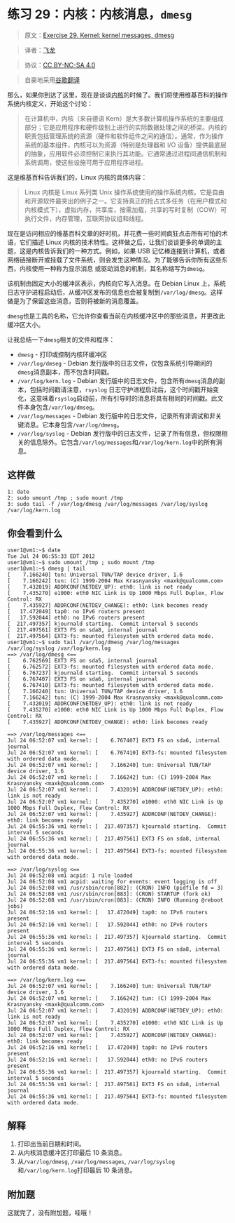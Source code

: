 # 练习 29：内核：内核消息，`dmesg`

> 原文：[Exercise 29. Kernel: kernel messages, dmesg](https://archive.fo/aZwFG)

> 译者：[飞龙](https://github.com/wizardforcel)

> 协议：[CC BY-NC-SA 4.0](http://creativecommons.org/licenses/by-nc-sa/4.0/)

> 自豪地采用[谷歌翻译](https://translate.google.cn/)

那么，如果你到达了这里，现在是谈谈[内核](http://en.wikipedia.org/wiki/Kernel_%28computing%29)的时候了。我们将使用维基百科的操作系统内核定义，开始这个讨论：

> 在计算机中，内核（来自德语 Kern）是大多数计算机操作系统的主要组成部分；它是应用程序和硬件级别上进行的实际数据处理之间的桥梁。内核的职责包括管理系统的资源（硬件和软件组件之间的通信）。通常，作为操作系统的基本组件，内核可以为资源（特别是处理器和 I/O 设备）提供最底层的抽象，应用软件必须控制它来执行其功能。它通常通过进程间通信机制和系统调用，使这些设施可用于应用程序进程。

这是维基百科告诉我们的，Linux 内核的具体内容：

> Linux 内核是 Linux 系列类 Unix 操作系统使用的操作系统内核。它是自由和开源软件最突出的例子之一。它支持真正的抢占式多任务（在用户模式和内核模式下），虚拟内存，共享库，按需加载，共享的写时复制（COW）可执行文件，内存管理，互联网协议组和线程。

现在是访问相应的维基百科文章的好时机，并花费一些时间疯狂点击所有可怕的术语，它们描述 Linux 内核的技术特性。这样做之后，让我们谈谈更多的单调的主题，这是内核告诉我们的一种方式。例如，如果 USB 记忆棒连接到计算机，或者网络链接断开或挂载了文件系统，则会发生这种情况。为了能够告诉你所有这些东西，内核使用一种称为显示消息 或驱动消息的机制，其名称缩写为`dmesg`。

该机制由固定大小的缓冲区表示，内核向它写入消息。在 Debian Linux 上，系统日志守护进程启动后，从缓冲区发布的信息也会被复制到`/var/log/dmesg`。这样做是为了保留这些消息，否则将被新的消息覆盖。

`dmesg`也是工具的名称，它允许你查看当前在内核缓冲区中的那些消息，并更改此缓冲区大小。

让我总结一下`dmesg`相关的文件和程序：

+   `dmesg` - 打印或控制内核环缓冲区
+   `/var/log/dmseg` - Debian 发行版中的日志文件，仅包含系统引导期间的`dmesg`消息副本，而不包含时间戳。
+   `/var/log/kern.log` - Debian 发行版中的日志文件，包含所有`dmesg`消息的副本，包括时间戳请注意，`rsyslog` 日志守护进程启动后，这个时间戳开始变化，这意味着`rsyslog`启动前，所有引导时的消息将具有相同的时间戳。此文件本身包含`/var/log/dmseg`。
+   `/var/log/messages` - Debian 发行版中的日志文件，记录所有非调试和非关键消息。它本身包含`/var/log/dmesg`。
+   `/var/log/syslog` - Debian 发行版中的日志文件，记录了所有信息，但权限相关的信息除外。它包含`/var/log/messages`和`/var/log/kern.log`中的所有消息。

## 这样做

```
1: date
2: sudo umount /tmp ; sudo mount /tmp
3: sudo tail -f /var/log/dmesg /var/log/messages /var/log/syslog /var/log/kern.log
```

## 你会看到什么

```
user1@vm1:~$ date
Tue Jul 24 06:55:33 EDT 2012
user1@vm1:~$ sudo umount /tmp ; sudo mount /tmp
user1@vm1:~$ dmesg | tail
[    7.166240] tun: Universal TUN/TAP device driver, 1.6
[    7.166242] tun: (C) 1999-2004 Max Krasnyansky <maxk@qualcomm.com>
[    7.432019] ADDRCONF(NETDEV_UP): eth0: link is not ready
[    7.435270] e1000: eth0 NIC Link is Up 1000 Mbps Full Duplex, Flow Control: RX
[    7.435927] ADDRCONF(NETDEV_CHANGE): eth0: link becomes ready
[   17.472049] tap0: no IPv6 routers present
[   17.592044] eth0: no IPv6 routers present
[  217.497357] kjournald starting.  Commit interval 5 seconds
[  217.497561] EXT3 FS on sda8, internal journal
[  217.497564] EXT3-fs: mounted filesystem with ordered data mode.
user1@vm1:~$ sudo tail /var/log/dmesg /var/log/messages /var/log/syslog /var/log/kern.log
==> /var/log/dmesg <==
[    6.762569] EXT3 FS on sda5, internal journal
[    6.762572] EXT3-fs: mounted filesystem with ordered data mode.
[    6.767237] kjournald starting.  Commit interval 5 seconds
[    6.767407] EXT3 FS on sda6, internal journal
[    6.767410] EXT3-fs: mounted filesystem with ordered data mode.
[    7.166240] tun: Universal TUN/TAP device driver, 1.6
[    7.166242] tun: (C) 1999-2004 Max Krasnyansky <maxk@qualcomm.com>
[    7.432019] ADDRCONF(NETDEV_UP): eth0: link is not ready
[    7.435270] e1000: eth0 NIC Link is Up 1000 Mbps Full Duplex, Flow Control: RX
[    7.435927] ADDRCONF(NETDEV_CHANGE): eth0: link becomes ready
 
==> /var/log/messages <==
Jul 24 06:52:07 vm1 kernel: [    6.767407] EXT3 FS on sda6, internal journal
Jul 24 06:52:07 vm1 kernel: [    6.767410] EXT3-fs: mounted filesystem with ordered data mode.
Jul 24 06:52:07 vm1 kernel: [    7.166240] tun: Universal TUN/TAP device driver, 1.6
Jul 24 06:52:07 vm1 kernel: [    7.166242] tun: (C) 1999-2004 Max Krasnyansky <maxk@qualcomm.com>
Jul 24 06:52:07 vm1 kernel: [    7.432019] ADDRCONF(NETDEV_UP): eth0: link is not ready
Jul 24 06:52:07 vm1 kernel: [    7.435270] e1000: eth0 NIC Link is Up 1000 Mbps Full Duplex, Flow Control: RX
Jul 24 06:52:07 vm1 kernel: [    7.435927] ADDRCONF(NETDEV_CHANGE): eth0: link becomes ready
Jul 24 06:55:36 vm1 kernel: [  217.497357] kjournald starting.  Commit interval 5 seconds
Jul 24 06:55:36 vm1 kernel: [  217.497561] EXT3 FS on sda8, internal journal
Jul 24 06:55:36 vm1 kernel: [  217.497564] EXT3-fs: mounted filesystem with ordered data mode.
 
==> /var/log/syslog <==
Jul 24 06:52:08 vm1 acpid: 1 rule loaded
Jul 24 06:52:08 vm1 acpid: waiting for events: event logging is off
Jul 24 06:52:08 vm1 /usr/sbin/cron[882]: (CRON) INFO (pidfile fd = 3)
Jul 24 06:52:08 vm1 /usr/sbin/cron[883]: (CRON) STARTUP (fork ok)
Jul 24 06:52:08 vm1 /usr/sbin/cron[883]: (CRON) INFO (Running @reboot jobs)
Jul 24 06:52:16 vm1 kernel: [   17.472049] tap0: no IPv6 routers present
Jul 24 06:52:16 vm1 kernel: [   17.592044] eth0: no IPv6 routers present
Jul 24 06:55:36 vm1 kernel: [  217.497357] kjournald starting.  Commit interval 5 seconds
Jul 24 06:55:36 vm1 kernel: [  217.497561] EXT3 FS on sda8, internal journal
Jul 24 06:55:36 vm1 kernel: [  217.497564] EXT3-fs: mounted filesystem with ordered data mode.
 
==> /var/log/kern.log <==
Jul 24 06:52:07 vm1 kernel: [    7.166240] tun: Universal TUN/TAP device driver, 1.6
Jul 24 06:52:07 vm1 kernel: [    7.166242] tun: (C) 1999-2004 Max Krasnyansky <maxk@qualcomm.com>
Jul 24 06:52:07 vm1 kernel: [    7.432019] ADDRCONF(NETDEV_UP): eth0: link is not ready
Jul 24 06:52:07 vm1 kernel: [    7.435270] e1000: eth0 NIC Link is Up 1000 Mbps Full Duplex, Flow Control: RX
Jul 24 06:52:07 vm1 kernel: [    7.435927] ADDRCONF(NETDEV_CHANGE): eth0: link becomes ready
Jul 24 06:52:16 vm1 kernel: [   17.472049] tap0: no IPv6 routers present
Jul 24 06:52:16 vm1 kernel: [   17.592044] eth0: no IPv6 routers present
Jul 24 06:55:36 vm1 kernel: [  217.497357] kjournald starting.  Commit interval 5 seconds
Jul 24 06:55:36 vm1 kernel: [  217.497561] EXT3 FS on sda8, internal journal
Jul 24 06:55:36 vm1 kernel: [  217.497564] EXT3-fs: mounted filesystem with ordered data mode.
```

## 解释

1.  打印出当前日期和时间。
1.  从内核消息缓冲区打印最后 10 条消息。
1.  从`/var/log/dmesg`, `/var/log/messages`, `/var/log/syslog`和`/var/log/kern.log`打印最后 10 条消息。

## 附加题

这就完了，没有附加题，哇哦！
